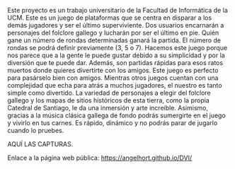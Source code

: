 Este proyecto es un trabajo universitario de la Facultad de Informática de la UCM.
Este es un juego de plataformas que se centra en disparar a los demás jugadores y ser el último superviviente. Dos usuarios encarnarán a personajes del folclore gallego y lucharán por ser el último en pie. Quién gane un número de rondas determinadas ganará la partida. El número de rondas se podrá definir previamente (3, 5 o 7).
Hacemos este juego porque nos parece que a la gente le puede gustar debido a su simplicidad y por la diversión que te puede dar. Además, son partidas rápidas para esos ratos muertos donde quieres divertirte con los amigos.
Este juego es perfecto para pasárselo bien con amigos. Mientras otros juegos cuentan con una complejidad que echa para atrás a muchos jugadores, el nuestro es tanto simple como divertido. La variedad de personajes a elegir del folclore gallego y los mapas de sitios históricos de esta tierra, como la propia Catedral de Santiago, le da una inmersión y arte increíble. Asimismo, gracias a la música clásica gallega de fondo podrás sumergirte en el juego y vivirlo en tus carnes. Es rápido, dinámico y no podrás parar de jugarlo cuando lo pruebes.

AQUÍ LAS CAPTURAS.

Enlace a la página web pública:
https://angelhort.github.io/DVI/


